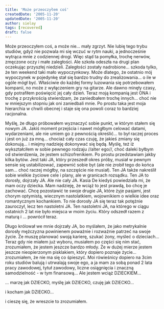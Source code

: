 ```yaml
---
title: 'Może przeoczyłem coś'
createdDate: '2005-11-20'
updatedDate: '2005-11-20'
author: sielay
tags: [recovered]
draft: false
---
```


Może przeoczyłem coś, a może nie… mały zgrzyt. Nie lubię tego trybu studiów, gdyż nie pozwala mi się wczuć w rytm nauki, a jednocześnie wytrąca mnie z codziennej drogi. Więc stąd ta pomyłka, trochę nerwów, zmęczone oczy i małe zaległości. Ale szkoła odeszła na drugi plan oczekując przyszłej niedzieli. Zaległości zostały nadrobione… szkoda tylko, że ten weekend taki mało wypoczynkowy. Może dlatego, że ostatnio mój wypoczynek w pojedynkę stał się bardzo trudny do zrealizowania… o ile w ogóle mógł być. Właściwie do każdej formy luzowania się potrzebowałem kompanii, no może z wyłączeniem gry na gitarze. Ale dawno minęły czasy, gdy potrafiłem poświęcić jej cały dzień. Teraz moją kompanią jest ONA i trochę z przykrością stwierdzam, że zaniedbałem trochę innych… choć nie w mniejszym stopniu jak oni zaniedbali mnie. Po prostu taka jest moja hierarchia w chwili obecnej i staje się ona powoli coraz to bardziej racjonalna.

Myślę, że długo próbowałem wyznaczyć sobie punkt, w którym stałem się nowym JA. Jakiś moment przejścia i nawet mógłbym celować datami, wydarzeniami, ale nie umiem go z pewnością określić… to był raczej proces i jest on już za mną… chociaż cały czas czuję, że jakieś zmiany się dokonują… i miejmy nadzieję dokonywać się będą. Myślę, też iż wykształciłem w sobie pewnego rodzaju //alter ego//, choć daleki byłbym od stwierdzenia, że jestem schizofrenikiem. Po prostu przedstawiam jakby kilka bytów. Jest taki JA, który przeszedł okres próby, musiał w pewnym sensie się ustabilizować, zapewnić sobie byt (ale nie zrobił tego do końca sam… choć raczej mógłby, na szczęście nie musiał). Ten JA także nakreślił sobie wielkie życiowe cele i plany, ale w granicach rozsądku. Ten JA to dorosły, dojrzały JA. Ale nie cały JA. Kasia De kiedyś powiedziała mi, że mam oczy dziecka. Mam nadzieję, że wciąż to jest prawdą, bo chcę je zachować. Chcę pozostawić te swoje drugie JA, które żyje pasjami, jest chorym optymistą, wiecznym nastolatkiem, wojownikiem o wielkie idee oraz romantycznym kochankiem. To nie dorosły JA się teraz tak potężnie zauroczył, lecz ten nastoletni JA. Ten nastoletni JA, na którego w ciągu ostatnich 2 lat nie było miejsca w moim życiu. Który odszedł razem z maturą i … powrócił teraz.

Długo królował we mnie dojrzały JA, bo myślałem, że jako metrykalnie dorosły mężczyzna powinienem poważnie i rozważnie patrzeć na swoje życie. Że muszę planować swoją karierę, szukać żony, myśleć o dzieciach… Teraz gdy nie miałem już wyboru, musiałem po części się nim stać, zrozumiałem, że jestem jeszcze bardzo młody. Że w dużej mierze jestem jeszcze nieopierzonym pisklakiem, który dopiero poznaje życie… zrozumiałem, że nie ma się co śpieszyć. Moi rówieśnicy dopiero na 3cim roku studiów balują i utrwalają swoje ego, a ja mam za sobą ponad 2 lata pracy zawodowej, tytuł zawodowy, liczne osiągnięcia i znaczną samodzielność - w tym finansową… Ale jestem wciąż DZIECKIEM…

… marzę jak DZIECKO, myślę jak DZIECKO, czuję jak DZIECKO…

i kocham jak DZIECKO…

i cieszę się, że wreszcie to zrozumiałem.
